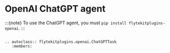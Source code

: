 # OpenAI ChatGPT agent

:::{note}
To use the ChatGPT agent, you must `pip install flytekitplugins-openai`.
:::

```{eval-rst}

.. autoclass:: flytekitplugins.openai.ChatGPTTask
   :members:
```
